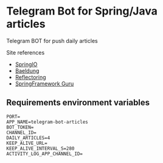 # Telegram Bot for Spring/Java articles
Telegram BOT for push daily articles

Site references
* [SpringIO](https://spring.io/)
* [Baeldung](https://www.baeldung.com/)
* [Reflectoring](https://reflectoring.io/)
* [SpringFramework Guru](https://springframework.guru/)


## Requirements environment variables
``` env
PORT=
APP_NAME=telegram-bot-articles
BOT_TOKEN=
CHANNEL_ID=
DAILY_ARTICLES=4
KEEP_ALIVE_URL=
KEEP_ALIVE_INTERVAL_S=280
ACTIVITY_LOG_APP_CHANNEL_ID=
```